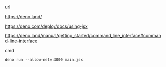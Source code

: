 url

https://deno.land/

https://deno.com/deploy/docs/using-jsx

https://deno.land/manual/getting_started/command_line_interface#command-line-interface

cmd
```
deno run --allow-net=:8000 main.jsx
```
